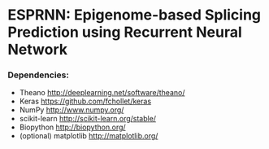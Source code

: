 # ESPRNN: Epigenome-based Splicing Prediction using Recurrent Neural Network

### Dependencies:
* Theano http://deeplearning.net/software/theano/
* Keras https://github.com/fchollet/keras
* NumPy http://www.numpy.org/
* scikit-learn http://scikit-learn.org/stable/
* Biopython http://biopython.org/
* (optional) matplotlib http://matplotlib.org/

